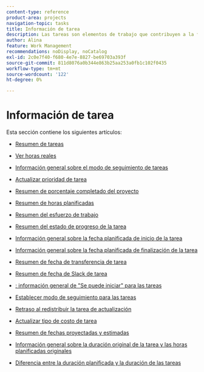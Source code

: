 ```yaml
---
content-type: reference
product-area: projects
navigation-topic: tasks
title: Información de tarea
description: Las tareas son elementos de trabajo que contribuyen a la finalización de un proyecto en Adobe Workfront. Obtenga información acerca de la información de tareas en los siguientes artículos.
author: Alina
feature: Work Management
recommendations: noDisplay, noCatalog
exl-id: 2c0e7f40-f680-4e7e-8827-be69703a393f
source-git-commit: 811d8076a0b344e863b25aa253a0fb1c102f0435
workflow-type: tm+mt
source-wordcount: '122'
ht-degree: 0%

---
```


# Información de tarea

Esta sección contiene los siguientes artículos:

* [Resumen de tareas](../../../manage-work/tasks/task-information/tasks-overview.md)
* [Ver horas reales](../../../manage-work/tasks/task-information/actual-hours.md)
* [Información general sobre el modo de seguimiento de tareas](../../../manage-work/tasks/task-information/task-tracking-mode.md)
* [Actualizar prioridad de tarea](../../../manage-work/tasks/task-information/task-priority.md)
* [Resumen de porcentaje completado del proyecto](../../../manage-work/tasks/task-information/project-percent-complete.md)
* [Resumen de horas planificadas](../../../manage-work/tasks/task-information/planned-hours.md)
* [Resumen del esfuerzo de trabajo](../../../manage-work/tasks/task-information/work-effort.md)
* [Resumen del estado de progreso de la tarea](../../../manage-work/tasks/task-information/task-progress-status.md)
* [Información general sobre la fecha planificada de inicio de la tarea](../../../manage-work/tasks/task-information/task-planned-start-date.md)
* [Información general sobre la fecha planificada de finalización de la tarea](../../../manage-work/tasks/task-information/task-planned-completion-date.md)
* [Resumen de fecha de transferencia de tarea](../../../manage-work/tasks/task-information/handoff-task-date.md)
* [Resumen de fecha de Slack de tarea](../../../manage-work/tasks/task-information/task-slack-date.md)
* [: información general de &quot;Se puede iniciar&quot; para las tareas](../../../manage-work/tasks/task-information/can-start-task-overview.md)
* [Establecer modo de seguimiento para las tareas](../../../manage-work/tasks/task-information/set-tracking-mode-for-tasks.md)
* [Retraso al redistribuir la tarea de actualización](../../../manage-work/tasks/task-information/task-leveling-delay.md)
* [Actualizar tipo de costo de tarea](../../../manage-work/tasks/task-information/update-task-cost-type.md)
* [Resumen de fechas proyectadas y estimadas](../../../manage-work/tasks/task-information/differentiate-projected-estimated-dates.md)
* [Información general sobre la duración original de la tarea y las horas planificadas originales](../../../manage-work/tasks/task-information/task-original-duration-and-original-planned-hours.md)
* [Diferencia entre la duración planificada y la duración de las tareas](../../../manage-work/tasks/task-information/planned-duration-vs-duration-for-tasks.md)

  <!--
  <li><a href="../../../manage-work/tasks/task-information/project-task-issue-dates.md">Overview of project, task, and issue dates</a> </li>
  -->
